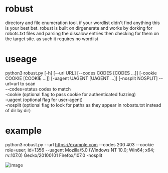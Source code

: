 # robust
directory and file enumeration tool. if your wordlist didn't find anything this is your best bet. robust is built on dirgenerate and works by dorking for robots.txt files and parsing the dissalow entries then checking for them on the target site. as such it requires no wordlist

# useage
python3 robust.py [-h] [--url URL] [--codes CODES [CODES ...]] [-cookie COOKIE [COOKIE ...]] [-uagent UAGENT [UAGENT ...]] [-nosplit NOSPLIT]
--url=url to scan  
--codes=status codes to match  
-cookie (optional flag to pass cookie for authenticated fuzzing)  
-uagent (optional flag for user-agent)  
-nosplit (optional flag to look for paths as they appear in robosts.txt instead of dir by dir)

# example
python3 robust.py --url https://example.com --codes 200 403 --cookie role=user; id=1356 --uagent Mozilla/5.0 (Windows NT 10.0; Win64; x64; rv:107.0) Gecko/20100101 Firefox/107.0 -nosplit

![image](https://user-images.githubusercontent.com/107813117/202379537-de8add16-4bb0-47dd-b454-42cfd89eed02.png)
